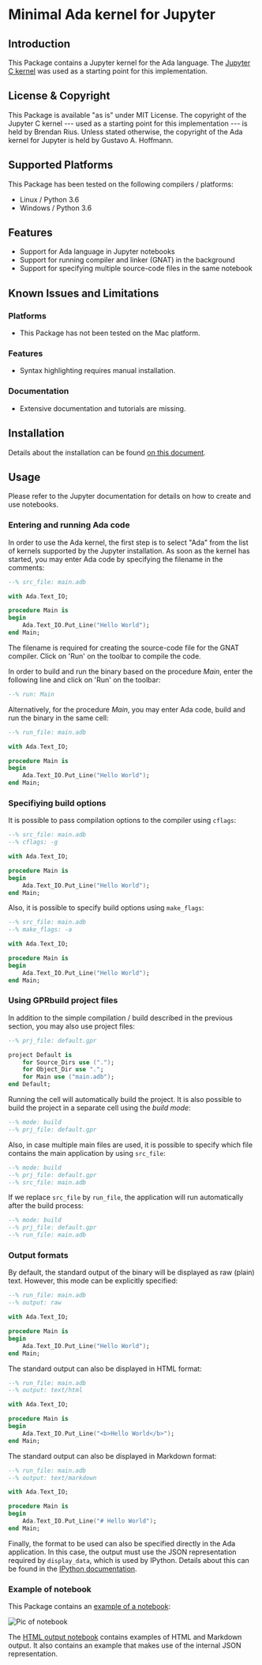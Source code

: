 Minimal Ada kernel for Jupyter
==============================

Introduction
---------------

This Package contains a Jupyter kernel for the Ada language. The
[Jupyter C kernel](https://github.com/brendan-rius/jupyter-c-kernel) was used
as a starting point for this implementation.


License & Copyright
----------------------

This Package is available "as is" under MIT License. The copyright of the
Jupyter C kernel --- used as a starting point for this implementation --- is
held by Brendan Rius. Unless stated otherwise, the copyright of the Ada kernel
for Jupyter is held by Gustavo A. Hoffmann.


Supported Platforms
----------------------

This Package has been tested on the following compilers / platforms:

- Linux / Python 3.6
- Windows / Python 3.6


Features
-----------

- Support for Ada language in Jupyter notebooks
- Support for running compiler and linker (GNAT) in the background
- Support for specifying multiple source-code files in the same notebook


Known Issues and Limitations
-------------------------------

### Platforms

- This Package has not been tested on the Mac platform.

### Features

- Syntax highlighting requires manual installation.

### Documentation

- Extensive documentation and tutorials are missing.


Installation
---------------

Details about the installation can be found
[on this document](Installation.md).


Usage
--------

Please refer to the Jupyter documentation for details on how to create and use
notebooks.

### Entering and running Ada code

In order to use the Ada kernel, the first step is to select "Ada" from the list
of kernels supported by the Jupyter installation. As soon as the kernel has
started, you may enter Ada code by specifying the filename in the comments:

```ada
--% src_file: main.adb

with Ada.Text_IO;

procedure Main is
begin
    Ada.Text_IO.Put_Line("Hello World");
end Main;
```

The filename is required for creating the source-code file for the GNAT
compiler. Click on 'Run' on the toolbar to compile the code.

In order to build and run the binary based on the procedure _Main_, enter
the following line and click on 'Run' on the toolbar:

```ada
--% run: Main
```

Alternatively, for the procedure _Main_, you may enter Ada code, build and run
the binary in the same cell:

```ada
--% run_file: main.adb

with Ada.Text_IO;

procedure Main is
begin
    Ada.Text_IO.Put_Line("Hello World");
end Main;
```

### Specifiying build options

It is possible to pass compilation options to the compiler using `cflags`:

```ada
--% src_file: main.adb
--% cflags: -g

with Ada.Text_IO;

procedure Main is
begin
    Ada.Text_IO.Put_Line("Hello World");
end Main;
```

Also, it is possible to specify build options using `make_flags`:

```ada
--% src_file: main.adb
--% make_flags: -a

with Ada.Text_IO;

procedure Main is
begin
    Ada.Text_IO.Put_Line("Hello World");
end Main;
```

### Using GPRbuild project files

In addition to the simple compilation / build described in the previous
section, you may also use project files:

```ada
--% prj_file: default.gpr

project Default is
    for Source_Dirs use (".");
    for Object_Dir use ".";
    for Main use ("main.adb");
end Default;
```

Running the cell will automatically build the project. It is also possible
to build the project in a separate cell using the *build mode*:

```ada
--% mode: build
--% prj_file: default.gpr
```

Also, in case multiple main files are used, it is possible to specify
which file contains the main application by using `src_file`:

```ada
--% mode: build
--% prj_file: default.gpr
--% src_file: main.adb
```

If we replace `src_file` by `run_file`, the application will run
automatically after the build process:

```ada
--% mode: build
--% prj_file: default.gpr
--% run_file: main.adb
```

### Output formats

By default, the standard output of the binary will be displayed as raw (plain)
text. However, this mode can be explicitly specified:

```ada
--% run_file: main.adb
--% output: raw

with Ada.Text_IO;

procedure Main is
begin
    Ada.Text_IO.Put_Line("Hello World");
end Main;
```

The standard output can also be displayed in HTML format:

```ada
--% run_file: main.adb
--% output: text/html

with Ada.Text_IO;

procedure Main is
begin
    Ada.Text_IO.Put_Line("<b>Hello World</b>");
end Main;
```

The standard output can also be displayed in Markdown format:

```ada
--% run_file: main.adb
--% output: text/markdown

with Ada.Text_IO;

procedure Main is
begin
    Ada.Text_IO.Put_Line("# Hello World");
end Main;
```

Finally, the format to be used can also be specified directly in the Ada
application. In this case, the output must use the JSON representation
required by `display_data`, which is used by IPython. Details about this can
be found in the
[IPython documentation](https://ipython.org/ipython-doc/3/notebook/nbformat.html#display-data).


### Example of notebook

This Package contains an [example of a notebook](examples/Hello_World.ipynb):

![Pic of notebook](examples/Hello_World.png)

The [HTML output notebook](examples/Hello_Html.ipynb) contains examples of HTML
and Markdown output. It also contains an example that makes use of the internal
JSON representation.
